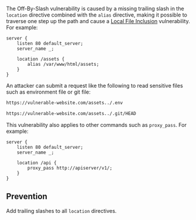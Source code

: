 The Off-By-Slash vulnerability is caused by a missing trailing slash in the `location` directive combined with the `alias` directive, making it possible to traverse one step up the path and cause a [Local File Inclusion](obsidian://open?vault=Security%20Notes&file=Offensive%20Security%2FWeb%20Application%20Security%2FServer-side%20Vulnerabilities%2FFile%20Inclusion%20Vulnerabilities%2FIntroduction) vulnerability. For example:
```nginx
server {
	listen 80 default_server;
	server_name _;

	location /assets {
		alias /var/www/html/assets;
	}
}
```
An attacker can submit a request like the following to read sensitive files such as environment file or git file:
```txt
https://vulnerable-website.com/assets../.env
```
```txt
https://vulnerable-website.com/assets../.git/HEAD
```

This vulnerability also applies to other commands such as `proxy_pass`. For example:
```nginx
server {
	listen 80 default_server;
	server_name _;

	location /api {
		proxy_pass http://apiserver/v1/;
	}
}
```
## Prevention
Add trailing slashes to all `location` directives.